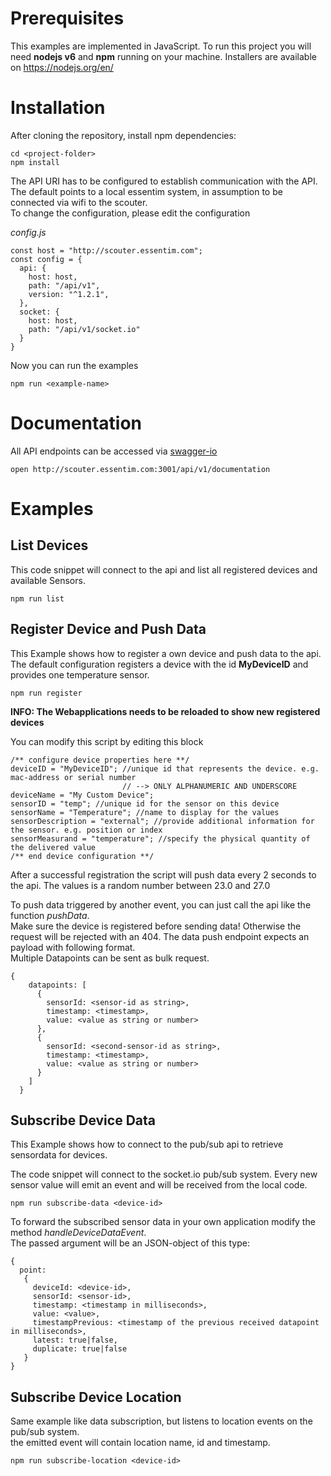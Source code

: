 # Prerequisites
This examples are implemented in JavaScript. To run this project you will need __nodejs v6__ and __npm__ running on your machine.
Installers are available on https://nodejs.org/en/

# Installation
After cloning the repository, install npm dependencies:
```
cd <project-folder>
npm install
```

The API URI has to be configured to establish communication with the API. The default points to a local
essentim system, in assumption to be connected via wifi to the scouter.  
To change the configuration, please edit the configuration

*config.js*
```
const host = "http://scouter.essentim.com";
const config = {
  api: {
    host: host,
    path: "/api/v1",
    version: "^1.2.1",
  },
  socket: {
    host: host,
    path: "/api/v1/socket.io"
  }
}
```

Now you can run the examples
```
npm run <example-name>
```

# Documentation
All API endpoints can be accessed via [swagger-io](http://scouter.essentim.com:3001/api/v1/documentation)
```
open http://scouter.essentim.com:3001/api/v1/documentation
```


# Examples

## List Devices
This code snippet will connect to the api and list all registered devices and available Sensors.  
``` 
npm run list
```

## Register Device and Push Data
This Example shows how to register a own device and push data to the api. The default configuration registers
a device with the id **MyDeviceID** and provides one temperature sensor.
```
npm run register
``` 
**INFO: The Webapplications needs to be reloaded to show new registered devices**

You can modify this script by editing this block
```
/** configure device properties here **/
deviceID = "MyDeviceID"; //unique id that represents the device. e.g. mac-address or serial number
                         // --> ONLY ALPHANUMERIC AND UNDERSCORE
deviceName = "My Custom Device";
sensorID = "temp"; //unique id for the sensor on this device
sensorName = "Temperature"; //name to display for the values
sensorDescription = "external"; //provide additional information for the sensor. e.g. position or index
sensorMeasurand = "temperature"; //specify the physical quantity of the delivered value
/** end device configuration **/
```
After a successful registration  the script will push data every 2 seconds to the api. The values is
a random number between 23.0 and 27.0

To push data triggered by another event, you can just call the api like the function *pushData*.  
Make sure the device is registered before sending data! Otherwise the request will be rejected with an 404.
The data push endpoint expects an payload with following format.  
Multiple Datapoints can be sent as bulk request.
```
{
    datapoints: [
      {
        sensorId: <sensor-id as string>,
        timestamp: <timestamp>,
        value: <value as string or number>
      },
      {
        sensorId: <second-sensor-id as string>,
        timestamp: <timestamp>,
        value: <value as string or number>
      }
    ]
  }
```

## Subscribe Device Data
This Example shows how to connect to the pub/sub api to retrieve sensordata for devices.

The code snippet will connect to the socket.io pub/sub system. Every new sensor value will emit an event and will be 
received from the local code.
```
npm run subscribe-data <device-id>
``` 
To forward the subscribed sensor data in your own application modify the method *handleDeviceDataEvent*.  
The passed argument will be an JSON-object of this type:
```
{ 
  point: 
   { 
     deviceId: <device-id>,
     sensorId: <sensor-id>,
     timestamp: <timestamp in milliseconds>,
     value: <value>,
     timestampPrevious: <timestamp of the previous received datapoint in milliseconds>,
     latest: true|false,
     duplicate: true|false 
   } 
}
```
## Subscribe Device Location
Same example like data subscription, but listens to location events on the pub/sub system.  
the emitted event will contain location name, id and timestamp.
```
npm run subscribe-location <device-id>
``` 


